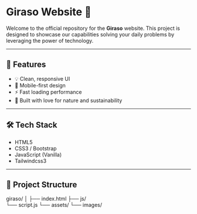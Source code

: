 # Giraso Website 🌿

Welcome to the official repository for the **Giraso** website. This project is designed to showcase our capabilities solving your daily problems by leveraging the power of technology.

---

## 🚀 Features

- 💡 Clean, responsive UI
- 📱 Mobile-first design
- ⚡ Fast loading performance
- 🌱 Built with love for nature and sustainability

---

## 🛠️ Tech Stack

- HTML5
- CSS3 / Bootstrap
- JavaScript (Vanilla)
- Tailwindcss3

---

## 📁 Project Structure
giraso/ │ ├── index.html
        ├── js/  
              └── script.js 
        └── assets/ 
                  └── images/

